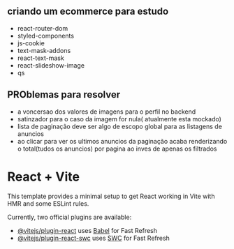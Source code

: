 
## criando um ecommerce para estudo 
- react-router-dom
- styled-components
- js-cookie
- text-mask-addons
- react-text-mask
- react-slideshow-image
- qs



## PROblemas para resolver
- a voncersao dos valores de imagens para o perfil no backend
- satinzador para o caso da imagem for nula( atualmente esta mockado)
- lista de paginação deve ser algo de escopo global para as listagens de anuncios
- ao clicar para ver os ultimos anuncios da paginação acaba renderizando o total(tudos os anuncios) por pagina ao inves de apenas os filtrados


# React + Vite

This template provides a minimal setup to get React working in Vite with HMR and some ESLint rules.

Currently, two official plugins are available:

- [@vitejs/plugin-react](https://github.com/vitejs/vite-plugin-react/blob/main/packages/plugin-react/README.md) uses [Babel](https://babeljs.io/) for Fast Refresh
- [@vitejs/plugin-react-swc](https://github.com/vitejs/vite-plugin-react-swc) uses [SWC](https://swc.rs/) for Fast Refresh

